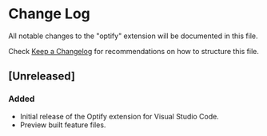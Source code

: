 # Change Log

All notable changes to the "optify" extension will be documented in this file.

Check [Keep a Changelog](http://keepachangelog.com/) for recommendations on how to structure this file.

## [Unreleased]

### Added
- Initial release of the Optify extension for Visual Studio Code.
- Preview built feature files.
